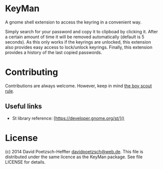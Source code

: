 # KeyMan

A gnome shell extension to access the keyring in a convenient way.

Simply search for your password and copy it to clipboad by clicking it.
After a certain amount of time it will be removed automatically (default is 5 seconds).
As this only works if the keyrings are unlocked, this extension also provides easy access to lock/unlock keyrings.
Finally, this extension provides a history of the last copied passwords.

# Contributing

Contributions are always welcome.
However, keep in mind [the boy scout rule](http://programmer.97things.oreilly.com/wiki/index.php/The_Boy_Scout_Rule).

## Useful links

* St library reference: [https://developer.gnome.org/st/]()

# License

(c) 2014 David Poetzsch-Heffter <davidpoetzsch@web.de>.
This file is distributed under the same licence as the KeyMan package.
See file LICENSE for details.
